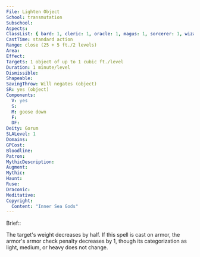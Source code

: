 ```yaml
---
File: Lighten Object
School: transmutation
Subschool: 
Aspects: 
ClassList: { bard: 1, cleric: 1, oracle: 1, magus: 1, sorcerer: 1, wizard: 1, summoner: 1, unchained summoner: 1 }
CastTime: standard action
Range: close (25 + 5 ft./2 levels)
Area: 
Effect: 
Targets: 1 object of up to 1 cubic ft./level
Duration: 1 minute/level
Dismissible: 
Shapeable: 
SavingThrow: Will negates (object)
SR: yes (object)
Components:
  V: yes
  S: 
  M: goose down
  F: 
  DF: 
Deity: Gorum
SLALevel: 1
Domains: 
GPCost: 
Bloodline: 
Patron: 
MythicDescription: 
Augment: 
Mythic: 
Haunt: 
Ruse: 
Draconic: 
Meditative: 
Copyright:
  Content: "Inner Sea Gods"
---
```

Brief:: 

The target's weight decreases by half. If this spell is cast on armor, the armor's armor check penalty decreases by 1, though its categorization as light, medium, or heavy does not change.
